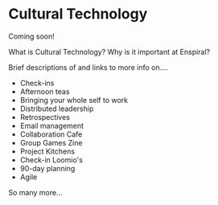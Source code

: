 # Cultural Technology

Coming soon!

What is Cultural Technology? Why is it important at Enspiral?


Brief descriptions of and links to more info on....

* Check-ins
* Afternoon teas
* Bringing your whole self to work
* Distributed leadership
* Retrospectives
* Email management
* Collaboration Cafe
* Group Games Zine
* Project Kitchens
* Check-in Loomio's
* 90-day planning
* Agile 

So many more...
